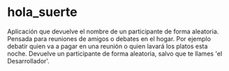 # hola_suerte
Aplicación que devuelve el nombre de un participante de forma aleatoria. Pensada para reuniones de amigos o debates en el hogar. Por ejemplo debatir quien va a pagar en una reunión o quien lavará los platos esta noche. Devuelve un participante de forma aleatoria, salvo que te llames 'el Desarrollador'.
